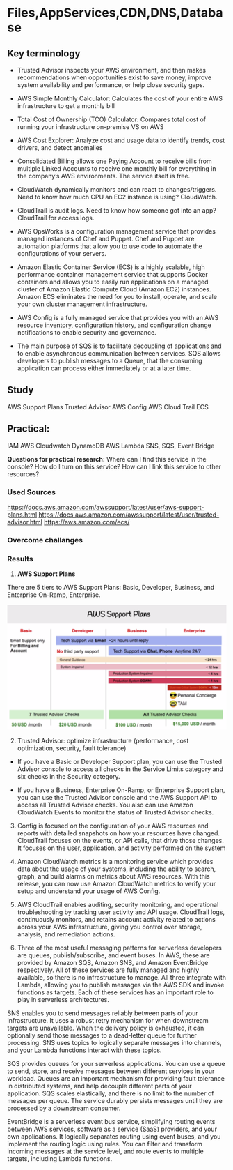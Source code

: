 # Files,AppServices,CDN,DNS,Database



## Key terminology

* Trusted Advisor inspects your AWS environment, and then makes recommendations when opportunities exist to save money, improve system availability and performance, or help close security gaps.

* AWS Simple Monthly Calculator: Calculates the cost of your entire AWS infrastructure to get a monthly bill

* Total Cost of Ownership (TCO) Calculator: Compares total cost of running your infrastructure on-premise VS on AWS

* AWS Cost Explorer: Analyze cost and usage data to identify trends, cost drivers, and detect anomalies

* Consolidated Billing allows one Paying Account to receive bills from multiple Linked Accounts to receive one monthly bill for everything in the company’s AWS environments. The service itself is free.

* CloudWatch dynamically monitors and can react to changes/triggers.  Need to know how much CPU an EC2 instance is using? CloudWatch.

* CloudTrail is audit logs.  Need to know how someone got into an app? CloudTrail for access logs.

* AWS OpsWorks is a configuration management service that provides managed instances of Chef and Puppet. Chef and Puppet are automation platforms that allow you to use code to automate the configurations of your servers.

* Amazon Elastic Container Service (ECS) is a highly scalable, high performance container management service that supports Docker containers and allows you to easily run applications on a managed cluster of Amazon Elastic Compute Cloud (Amazon EC2) instances. Amazon ECS eliminates the need for you to install, operate, and scale your own cluster management infrastructure.

* AWS Config is a fully managed service that provides you with an AWS resource inventory, configuration history, and configuration change notifications to enable security and governance.

* The main purpose of SQS is to facilitate decoupling of applications and to enable asynchronous communication between services. SQS allows developers to publish messages to a Queue, that the consuming application can process either immediately or at a later time.


## Study

AWS Support Plans
Trusted Advisor
AWS Config
AWS Cloud Trail
ECS

## Practical:

IAM
AWS Cloudwatch
DynamoDB
AWS Lambda
SNS, SQS, Event Bridge

**Questions for practical research:**
Where can I find this service in the console?
How do I turn on this service?
How can I link this service to other resources?

### Used Sources

https://docs.aws.amazon.com/awssupport/latest/user/aws-support-plans.html
https://docs.aws.amazon.com/awssupport/latest/user/trusted-advisor.html
https://aws.amazon.com/ecs/ 


### Overcome challanges

### Results 

1. **AWS Support Plans**

There are 5 tiers to AWS Support Plans: Basic, Developer, Business, and  Enterprise On-Ramp, Enterprise.

![Screenshot](https://github.com/Techgrounds-Cloud-9/cloud-9-elenageller/blob/main/00_includes/AWS%20week3/aws14-01.png)

2. Trusted Advisor: optimize infrastructure (performance, cost optimization, security, fault tolerance)

* If you have a Basic or Developer Support plan, you can use the Trusted Advisor console to access all checks in the Service Limits category and six checks in the Security category.

* If you have a Business, Enterprise On-Ramp, or Enterprise Support plan, you can use the Trusted Advisor console and the AWS Support API to access all Trusted Advisor checks. You also can use Amazon CloudWatch Events to monitor the status of Trusted Advisor checks.

3. Config is focused on the configuration of your AWS resources and reports with detailed snapshots on how your resources have changed. CloudTrail focuses on the events, or API calls, that drive those changes. It focuses on the user, application, and activity performed on the system

4. Amazon CloudWatch metrics is a monitoring service which provides data about the usage of your systems, including the ability to search, graph, and build alarms on metrics about AWS resources. With this release, you can now use Amazon CloudWatch metrics to verify your setup and understand your usage of AWS Config.

5. AWS CloudTrail enables auditing, security monitoring, and operational troubleshooting by tracking user activity and API usage. CloudTrail logs, continuously monitors, and retains account activity related to actions across your AWS infrastructure, giving you control over storage, analysis, and remediation actions.

6. Three of the most useful messaging patterns for serverless developers are queues, publish/subscribe, and event buses. In AWS, these are provided by Amazon SQS, Amazon SNS, and Amazon EventBridge respectively. All of these services are fully managed and highly available, so there is no infrastructure to manage. All three integrate with Lambda, allowing you to publish messages via the AWS SDK and invoke functions as targets. Each of these services has an important role to play in serverless architectures.

SNS enables you to send messages reliably between parts of your infrastructure. It uses a robust retry mechanism for when downstream targets are unavailable. When the delivery policy is exhausted, it can optionally send those messages to a dead-letter queue for further processing. SNS uses topics to logically separate messages into channels, and your Lambda functions interact with these topics.

SQS provides queues for your serverless applications. You can use a queue to send, store, and receive messages between different services in your workload. Queues are an important mechanism for providing fault tolerance in distributed systems, and help decouple different parts of your application. SQS scales elastically, and there is no limit to the number of messages per queue. The service durably persists messages until they are processed by a downstream consumer.

EventBridge is a serverless event bus service, simplifying routing events between AWS services, software as a service (SaaS) providers, and your own applications. It logically separates routing using event buses, and you implement the routing logic using rules. You can filter and transform incoming messages at the service level, and route events to multiple targets, including Lambda functions.


